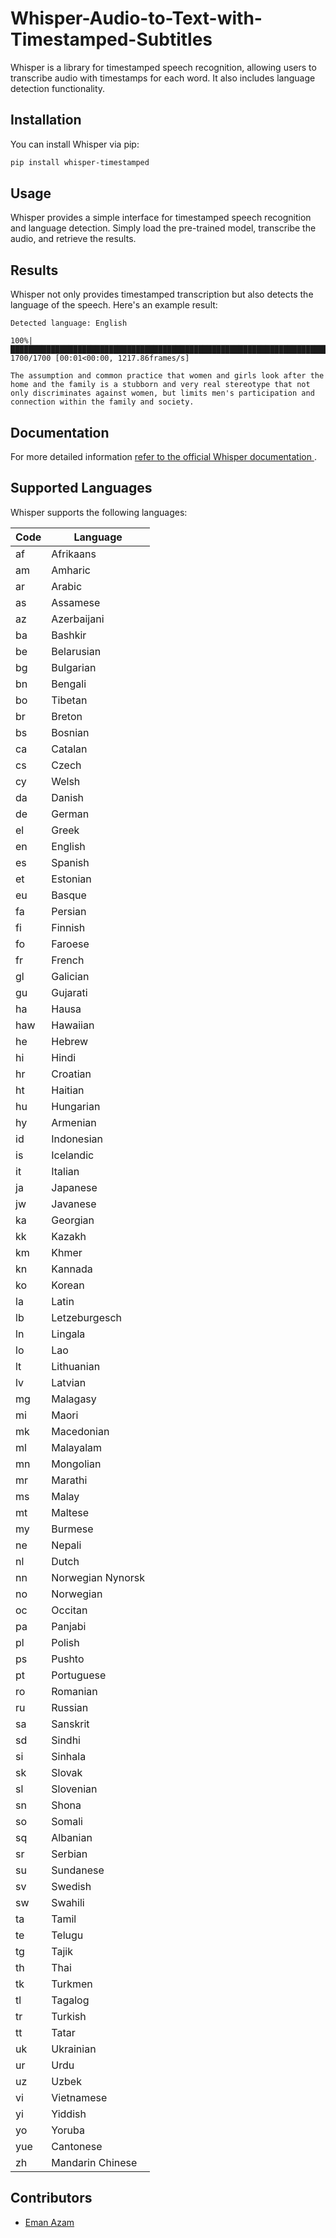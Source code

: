 # Whisper-Audio-to-Text-with-Timestamped-Subtitles
Whisper is a library for timestamped speech recognition, allowing users to transcribe audio with timestamps for each word. It also includes language detection functionality.

## Installation

You can install Whisper via pip:

```bash
pip install whisper-timestamped
```

## Usage
Whisper provides a simple interface for timestamped speech recognition and language detection. Simply load the pre-trained model, transcribe the audio, and retrieve the results.

## Results 
Whisper not only provides timestamped transcription but also detects the language of the speech. Here's an example result:

```
Detected language: English

100%|███████████████████████████████████████████████████████████████████████████████████████████████████████████████████| 1700/1700 [00:01<00:00, 1217.86frames/s]

The assumption and common practice that women and girls look after the home and the family is a stubborn and very real stereotype that not only discriminates against women, but limits men's participation and connection within the family and society.

```
## Documentation

For more detailed information [refer to the official Whisper documentation ](https://github.com/linto-ai/whisper-timestamped).

## Supported Languages

Whisper supports the following languages:

| Code | Language              |
|------|-----------------------|
| af   | Afrikaans             |
| am   | Amharic               |
| ar   | Arabic                |
| as   | Assamese              |
| az   | Azerbaijani           |
| ba   | Bashkir               |
| be   | Belarusian            |
| bg   | Bulgarian             |
| bn   | Bengali               |
| bo   | Tibetan               |
| br   | Breton                |
| bs   | Bosnian               |
| ca   | Catalan               |
| cs   | Czech                 |
| cy   | Welsh                 |
| da   | Danish                |
| de   | German                |
| el   | Greek                 |
| en   | English               |
| es   | Spanish               |
| et   | Estonian              |
| eu   | Basque                |
| fa   | Persian               |
| fi   | Finnish               |
| fo   | Faroese               |
| fr   | French                |
| gl   | Galician              |
| gu   | Gujarati              |
| ha   | Hausa                 |
| haw  | Hawaiian              |
| he   | Hebrew                |
| hi   | Hindi                 |
| hr   | Croatian              |
| ht   | Haitian               |
| hu   | Hungarian             |
| hy   | Armenian              |
| id   | Indonesian            |
| is   | Icelandic             |
| it   | Italian               |
| ja   | Japanese              |
| jw   | Javanese              |
| ka   | Georgian              |
| kk   | Kazakh                |
| km   | Khmer                 |
| kn   | Kannada               |
| ko   | Korean                |
| la   | Latin                 |
| lb   | Letzeburgesch         |
| ln   | Lingala               |
| lo   | Lao                   |
| lt   | Lithuanian            |
| lv   | Latvian               |
| mg   | Malagasy              |
| mi   | Maori                 |
| mk   | Macedonian            |
| ml   | Malayalam             |
| mn   | Mongolian             |
| mr   | Marathi               |
| ms   | Malay                 |
| mt   | Maltese               |
| my   | Burmese               |
| ne   | Nepali                |
| nl   | Dutch                 |
| nn   | Norwegian Nynorsk     |
| no   | Norwegian             |
| oc   | Occitan               |
| pa   | Panjabi               |
| pl   | Polish                |
| ps   | Pushto                |
| pt   | Portuguese            |
| ro   | Romanian              |
| ru   | Russian               |
| sa   | Sanskrit              |
| sd   | Sindhi                |
| si   | Sinhala               |
| sk   | Slovak                |
| sl   | Slovenian             |
| sn   | Shona                 |
| so   | Somali                |
| sq   | Albanian              |
| sr   | Serbian               |
| su   | Sundanese             |
| sv   | Swedish               |
| sw   | Swahili               |
| ta   | Tamil                 |
| te   | Telugu                |
| tg   | Tajik                 |
| th   | Thai                  |
| tk   | Turkmen               |
| tl   | Tagalog               |
| tr   | Turkish               |
| tt   | Tatar                 |
| uk   | Ukrainian             |
| ur   | Urdu                  |
| uz   | Uzbek                 |
| vi   | Vietnamese            |
| yi   | Yiddish               |
| yo   | Yoruba                |
| yue  | Cantonese             |
| zh   | Mandarin Chinese      |



## Contributors
- [Eman Azam](https://github.com/Eman-Bandesha)

